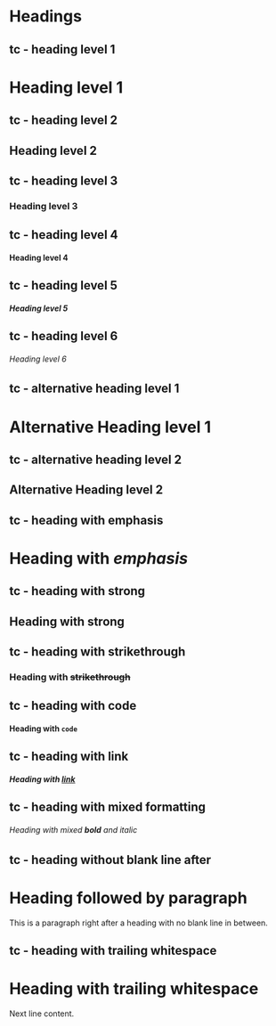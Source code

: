 # Headings

<!--
TEST REASONING:
Notice how alternative heading syntax (using === or ---) has been converted to # syntax.
This is an acceptable transformation as it maintains the heading level while
standardizing on a single heading syntax. Also notice that emphasis markers in headings
have been normalized to use underscores for italics, consistent with the rest of the document.
-->

## tc - heading level 1

# Heading level 1

## tc - heading level 2

## Heading level 2

## tc - heading level 3

### Heading level 3

## tc - heading level 4

#### Heading level 4

## tc - heading level 5

##### Heading level 5

## tc - heading level 6

###### Heading level 6

## tc - alternative heading level 1

# Alternative Heading level 1

## tc - alternative heading level 2

## Alternative Heading level 2

## tc - heading with emphasis

# Heading with _emphasis_

## tc - heading with strong

## Heading with **strong**

## tc - heading with strikethrough

### Heading with ~~strikethrough~~

## tc - heading with code

#### Heading with `code`

## tc - heading with link

##### Heading with [link](https://example.com)

## tc - heading with mixed formatting

###### Heading with mixed **bold** and _italic_

## tc - heading without blank line after

# Heading followed by paragraph
This is a paragraph right after a heading with no blank line in between.

## tc - heading with trailing whitespace

# Heading with trailing whitespace
Next line content.